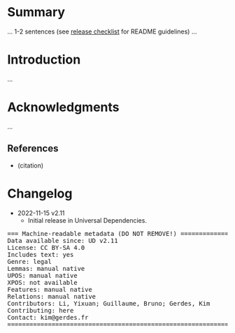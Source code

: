 # Summary

... 1-2 sentences (see [release checklist](http://universaldependencies.org/release_checklist.html#the-readme-file) for README guidelines) ...


# Introduction

...


# Acknowledgments

...

## References

* (citation)


# Changelog

* 2022-11-15 v2.11
  * Initial release in Universal Dependencies.


<pre>
=== Machine-readable metadata (DO NOT REMOVE!) ================================
Data available since: UD v2.11
License: CC BY-SA 4.0
Includes text: yes
Genre: legal
Lemmas: manual native
UPOS: manual native
XPOS: not available
Features: manual native
Relations: manual native
Contributors: Li, Yixuan; Guillaume, Bruno; Gerdes, Kim
Contributing: here
Contact: kim@gerdes.fr
===============================================================================
</pre>
